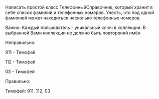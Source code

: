Написать простой класс ТелефонныйСправочник, который хранит в себе список фамилий и телефонных номеров. 
Учесть, что под одной фамилией может находиться несколько телефонных номеров.

Важно: Каждый пользователь - уникальный ключ в коллекции. 
В выбранной Вами коллекции не должно быть повторений имён

Неправильно:

911 - Тимофей

112 - Тимофей

03 - Тимофей

Правильно:

Тимофей: 911, 112, 03
